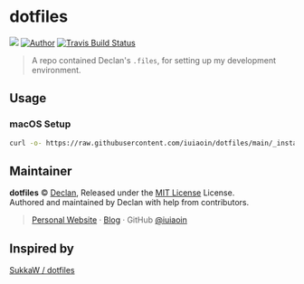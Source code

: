 # dotfiles

![](https://img.shields.io/github/license/iuiaoin/dotfiles.svg?style=flat-square) [![Author](https://img.shields.io/badge/Author-Declan-b68469.svg?style=flat-square)]((https://blog.iuiaoin.com))
[![Travis Build Status](https://img.shields.io/travis/iuiaoin/dotfiles.svg?style=flat-square)](https://travis-ci.org/iuiaoin/dotfiles)

> A repo contained Declan's `.files`, for setting up my development environment.

## Usage

### macOS Setup

```bash
curl -o- https://raw.githubusercontent.com/iuiaoin/dotfiles/main/_install/macos.zsh | zsh
```

## Maintainer

**dotfiles** © [Declan](https://github.com/iuiaoin), Released under the [MIT License](./LICENSE) License.<br>
Authored and maintained by Declan with help from contributors.

> [Personal Website](https://blog.iuiaoin.com) · [Blog](https://blog.iuiaoin.com) · GitHub [@iuiaoin](https://github.com/iuiaoin)

## Inspired by
[SukkaW / dotfiles](https://github.com/SukkaW/dotfiles)